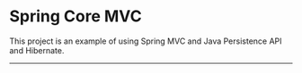 # Spring Core MVC

This project is an example of using Spring MVC and Java Persistence API and Hibernate.

---